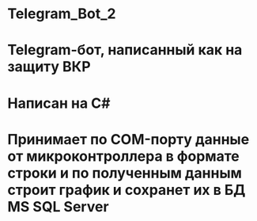 # Telegram_Bot_2
# Telegram-бот, написанный как на защиту ВКР
# Написан на C#
# Принимает по COM-порту данные от микроконтроллера в формате строки и по полученным данным строит график и сохранет их в БД MS SQL Server
